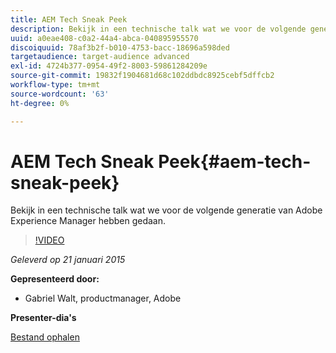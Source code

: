 ```yaml
---
title: AEM Tech Sneak Peek
description: Bekijk in een technische talk wat we voor de volgende generatie van Adobe Experience Manager hebben gedaan.
uuid: a0eae408-c0a2-44a4-abca-040895955570
discoiquuid: 78af3b2f-b010-4753-bacc-18696a598ded
targetaudience: target-audience advanced
exl-id: 4724b377-0954-49f2-8003-59861284209e
source-git-commit: 19832f1904681d68c102ddbdc8925cebf5dffcb2
workflow-type: tm+mt
source-wordcount: '63'
ht-degree: 0%

---
```


# AEM Tech Sneak Peek{#aem-tech-sneak-peek}

Bekijk in een technische talk wat we voor de volgende generatie van Adobe Experience Manager hebben gedaan.

>[!VIDEO](https://video.tv.adobe.com/v/19384/?quality=9)

*Geleverd op 21 januari 2015*

**Gepresenteerd door:**

* Gabriel Walt, productmanager, Adobe

**Presenter-dia&#39;s**

[Bestand ophalen](assets/aem-technical-sneak-peek.pdf)
<!--
[Get back to the Overview](https://helpx.adobe.com/experience-manager/kt/eseminars/gems/aem-index.html)
-->
